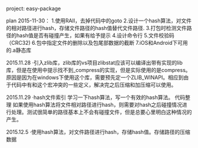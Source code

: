 project: easy-package

plan 2015-11-30：
1.使用RAII，去掉代码中的goto
2.设计一个hash算法，对文件的相对路径进行hash，存储文件路径的hash值替代文件路径.
3.打包时检测文件路径的hash值是否有碰撞产生，如果有给予提示
4.设计命令行
5.文件校验码（CRC32)
6.包中指定文件的删除以及包尾部数据的截断
7.iOS和Android下可用的.a静态库

2015.11.28
·引入zlib库，zlib库的vs项目zlibstat应该可以编译出带有实现的lib库，但是在使用中提示找不到_compress的实现，但是实际使用的是compress。
 原因是因为在windows下使用这个库，需要预先定一个ZLIB_WINAPI。相应到由于代码中有和这个宏冲突的一些定义，解决完之后压缩和加压缩可以使用。
 
 2015.11.29
·hash文件索引
学习一下hash算法，写一个有效的hash算法。
代码整理
如果使用hash算法将文件相对路径进行hash，则需要对hash之后碰撞情况进行处理。测试很简单的路径基本上不会有碰撞文件，但是总要心里明白这种情况的产生。

2015.12.5
·使用hash算法，对文件路径进行hash，存储hash值。存储路径的压缩数据
